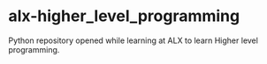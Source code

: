 # alx-higher_level_programming
Python repository opened while learning at ALX to learn Higher level programming.

